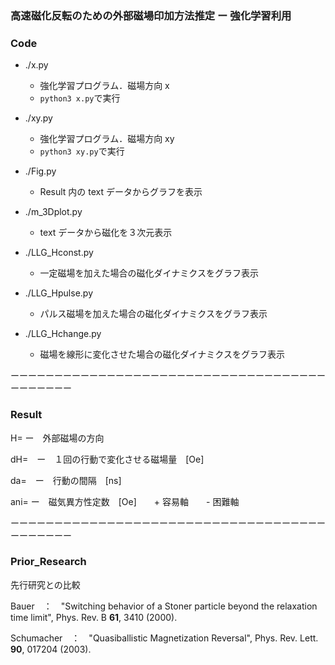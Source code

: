 ### 高速磁化反転のための外部磁場印加方法推定 ー 強化学習利用
### Code
- ./x.py
  - 強化学習プログラム．磁場方向 x
  -   `python3 x.py`で実行

- ./xy.py
  - 強化学習プログラム．磁場方向 xy
  - `python3 xy.py`で実行

- ./Fig.py
  - Result 内の text データからグラフを表示

- ./m_3Dplot.py
  - text データから磁化を３次元表示

- ./LLG_Hconst.py
  - 一定磁場を加えた場合の磁化ダイナミクスをグラフ表示

- ./LLG_Hpulse.py
  - パルス磁場を加えた場合の磁化ダイナミクスをグラフ表示

- ./LLG_Hchange.py
  - 磁場を線形に変化させた場合の磁化ダイナミクスをグラフ表示

ーーーーーーーーーーーーーーーーーーーーーーーーーーーーーーーーーーーーーーーーーーー
### Result
H=  ー　外部磁場の方向

dH=　ー　１回の行動で変化させる磁場量　[Oe]

da=　ー　行動の間隔　[ns]

ani= ー　磁気異方性定数　[Oe]　　+ 容易軸　　- 困難軸

ーーーーーーーーーーーーーーーーーーーーーーーーーーーーーーーーーーーーーーーーーーー
### Prior_Research
先行研究との比較

Bauer　：　"Switching behavior of a Stoner particle beyond the relaxation time limit", Phys. Rev. B **61**, 3410 (2000).

Schumacher　：　"Quasiballistic Magnetization Reversal", Phys. Rev. Lett. **90**, 017204 (2003).

